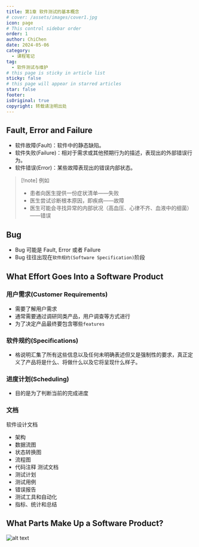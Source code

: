 ```yaml
---
title: 第1章 软件测试的基本概念
# cover: /assets/images/cover1.jpg
icon: page
# This control sidebar order
order: 1
author: ChiChen
date: 2024-05-06
category:
  - 课程笔记
tag:
  - 软件测试与维护
# this page is sticky in article list
sticky: false
# this page will appear in starred articles
star: false
footer:
isOriginal: true
copyright: 转载请注明出处
---
```


## Fault, Error and Failure

- 软件故障(Fault)：软件中的静态缺陷。
- 软件失败(Failure)：相对于需求或其他预期行为的描述，表现出的外部错误行为。
- 软件错误(Error)：某些故障表现出的错误内部状态。

> [!note] 例如
>
> - 患者向医生提供一份症状清单——失败
> - 医生尝试诊断根本原因，即疾病——故障
> - 医生可能会寻找异常的内部状况（高血压、心律不齐、血液中的细菌）——错误

## Bug

- Bug 可能是 Fault, Error 或者 Failure
- Bug 往往出现在`软件规约(Software Specification)`阶段

## What Effort Goes Into a Software Product

### 用户需求(Customer Requirements)

- 需要了解用户需求
- 通常需要通过调研同类产品，用户调查等方式进行
- 为了决定产品最终要包含哪些`features`

### 软件规约(Specifications)

- 格说明汇集了所有这些信息以及任何未明确表述但又是强制性的要求，真正定义了产品将是什么、将做什么以及它将呈现什么样子。

### 进度计划(Scheduling)

- 目的是为了判断当前的完成进度

### 文档

软件设计文档
- 架构
- 数据流图
- 状态转换图
- 流程图
- 代码注释
测试文档
- 测试计划
- 测试用例
- 错误报告
- 测试工具和自动化
- 指标、统计和总结

## What Parts Make Up a Software Product?

![alt text](image/Chapter1-Basic-Concepts-of-Software-Testing/image.png)